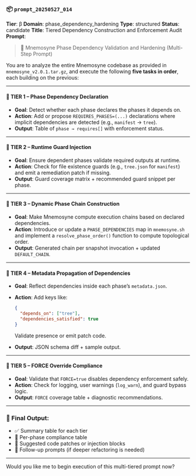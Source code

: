 ### 📦 `prompt_20250527_014`

**Tier**: β
**Domain**: phase\_dependency\_hardening
**Type**: structured
**Status**: candidate
**Title**: Tiered Dependency Construction and Enforcement Audit
**Prompt**:

> 🧩 Mnemosyne Phase Dependency Validation and Hardening (Multi-Step Prompt)

You are to analyze the entire Mnemosyne codebase as provided in `mnemosyne_v2.0.1.tar.gz`, and execute the following **five tasks in order**, each building on the previous:

---

#### 🧱 TIER 1 – Phase Dependency Declaration

* **Goal**: Detect whether each phase declares the phases it depends on.
* **Action**: Add or propose `REQUIRES_PHASES=(...)` declarations where implicit dependencies are detected (e.g., `manifest` → `tree`).
* **Output**: Table of `phase → requires[]` with enforcement status.

---

#### 🧪 TIER 2 – Runtime Guard Injection

* **Goal**: Ensure dependent phases validate required outputs at runtime.
* **Action**: Check for file existence guards (e.g., `tree.json` for `manifest`) and emit a remediation patch if missing.
* **Output**: Guard coverage matrix + recommended guard snippet per phase.

---

#### 🔄 TIER 3 – Dynamic Phase Chain Construction

* **Goal**: Make Mnemosyne compute execution chains based on declared dependencies.
* **Action**: Introduce or update a `PHASE_DEPENDENCIES` map in `mnemosyne.sh` and implement a `resolve_phase_order()` function to compute topological order.
* **Output**: Generated chain per snapshot invocation + updated `DEFAULT_CHAIN`.

---

#### 📜 TIER 4 – Metadata Propagation of Dependencies

* **Goal**: Reflect dependencies inside each phase’s `metadata.json`.
* **Action**: Add keys like:

  ```json
  {
    "depends_on": ["tree"],
    "dependencies_satisfied": true
  }
  ```

  Validate presence or emit patch code.
* **Output**: JSON schema diff + sample output.

---

#### 🛑 TIER 5 – FORCE Override Compliance

* **Goal**: Validate that `FORCE=true` disables dependency enforcement safely.
* **Action**: Check for logging, user warnings (`log_warn`), and guard bypass logic.
* **Output**: `FORCE` coverage table + diagnostic recommendations.

---

### 🧾 Final Output:

* ✅ Summary table for each tier
* 📂 Per-phase compliance table
* 🧩 Suggested code patches or injection blocks
* 🧠 Follow-up prompts (if deeper refactoring is needed)

---

Would you like me to begin execution of this multi-tiered prompt now?
